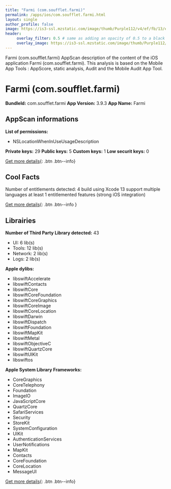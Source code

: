 ```yaml
---
title: "Farmi (com.soufflet.farmi)"
permalink: /apps/ios/com.soufflet.farmi.html
layout: single
author_profile: false
image: https://is3-ssl.mzstatic.com/image/thumb/Purple112/v4/ef/fb/13/effb133f-ef07-1f43-5c8d-8c3bc05e5108/AppIcon-0-0-1x_U007emarketing-0-0-0-5-0-0-sRGB-0-0-0-GLES2_U002c0-512MB-85-220-0-0.png/512x512bb.jpg
header: 
     overlay_filter: 0.5 # same as adding an opacity of 0.5 to a black background
     overlay_image: https://is3-ssl.mzstatic.com/image/thumb/Purple112/v4/ef/fb/13/effb133f-ef07-1f43-5c8d-8c3bc05e5108/AppIcon-0-0-1x_U007emarketing-0-0-0-5-0-0-sRGB-0-0-0-GLES2_U002c0-512MB-85-220-0-0.png/512x512bb.jpg
---
```

Farmi (com.soufflet.farmi) AppScan description of the content of the iOS application Farmi (com.soufflet.farmi). This analysis is based on the Mobile App Tools : AppScore, static analysis, Audit and the Mobile Audit App Tool.

# Farmi (com.soufflet.farmi)

**BundleId:** com.soufflet.farmi
**App Version:** 3.9.3
**App Name:** Farmi


## AppScan informations 

**List of permissions:** 
- NSLocationWhenInUseUsageDescription
  
  
**Private keys:** 29
**Public keys:** 5
**Custom keys:** 1
**Low securit keys:** 0
  
[Get more details](/pricing.html){: .btn .btn--info}

## Cool Facts

Number of entitlements detected: 4
build using Xcode 13
support multiple languages
at least 1 entitlemented features (strong iOS integration)
  
[Get more details](/pricing.html){: .btn .btn--info }

## Librairies 
**Number of Third Party Library detected:** 43
- UI: 6 lib(s)
- Tools: 12 lib(s)
- Network: 2 lib(s)
- Logs: 2 lib(s)


**Apple dylibs:**
- libswiftAccelerate
- libswiftContacts
- libswiftCore
- libswiftCoreFoundation
- libswiftCoreGraphics
- libswiftCoreImage
- libswiftCoreLocation
- libswiftDarwin
- libswiftDispatch
- libswiftFoundation
- libswiftMapKit
- libswiftMetal
- libswiftObjectiveC
- libswiftQuartzCore
- libswiftUIKit
- libswiftos


**Apple System Library Frameworks:**
- CoreGraphics
- CoreTelephony
- Foundation
- ImageIO
- JavaScriptCore
- QuartzCore
- SafariServices
- Security
- StoreKit
- SystemConfiguration
- UIKit
- AuthenticationServices
- UserNotifications
- MapKit
- Contacts
- CoreFoundation
- CoreLocation
- MessageUI


  
[Get more details](/pricing.html){: .btn .btn--info}


